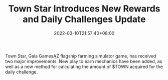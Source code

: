 ﻿---
title: "Town Star Introduces New Rewards and Daily Challenges Update"
date: 2022-03-10T21:57:40+08:00
lastmod: 2022-03-10T16:45:40+08:00
draft: false
authors: ["Earth"]
description: "Town Star, Gala GamesĄŻ flagship farming simulator game, has received two major improvements. New play to earn mechanics have been added, as well as a new method for calculating the amount of $TOWN acquired for the daily challenge."
featuredImage: "town-star-introduces-new-rewards-and-daily-challenges-update.png"
tags: ["Virtual World","Play to Earn"]
categories: ["news"]
news: ["Virtual World"]
weight: 
lightgallery: true
pinned: false
recommend: false
recommend1: false
---

Town Star, Gala GamesĄŻ flagship farming simulator game, has received two major improvements. New play to earn mechanics have been added, as well as a new method for calculating the amount of $TOWN acquired for the daily challenge.

<!--more-->

